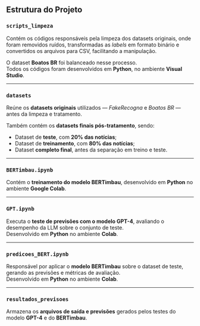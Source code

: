 ## Estrutura do Projeto

### `scripts_limpeza`
Contém os códigos responsáveis pela limpeza dos datasets originais, onde foram removidos ruídos, transformadas as *labels* em formato binário e convertidos os arquivos para CSV, facilitando a manipulação.  

O dataset **Boatos BR** foi balanceado nesse processo.  
Todos os códigos foram desenvolvidos em **Python**, no ambiente **Visual Studio**.

---

### `datasets`
Reúne os **datasets originais** utilizados — *FakeRecogna* e *Boatos BR* — antes da limpeza e tratamento.  

Também contém os **datasets finais pós-tratamento**, sendo:  
- Dataset de **teste**, com **20% das notícias**;  
- Dataset de **treinamento**, com **80% das notícias**;  
- Dataset **completo final**, antes da separação em treino e teste.

---

### `BERTimbau.ipynb`
Contém o **treinamento do modelo BERTimbau**, desenvolvido em **Python** no ambiente **Google Colab**.

---

### `GPT.ipynb`
Executa o **teste de previsões com o modelo GPT-4**, avaliando o desempenho da LLM sobre o conjunto de teste.  
Desenvolvido em **Python** no ambiente **Colab**.

---

### `predicoes_BERT.ipynb`
Responsável por aplicar o **modelo BERTimbau** sobre o dataset de teste, gerando as previsões e métricas de avaliação.  
Desenvolvido em **Python** no ambiente **Colab**.

---

### `resultados_previsoes`
Armazena os **arquivos de saída e previsões** gerados pelos testes do modelo **GPT-4** e do **BERTimbau**.
